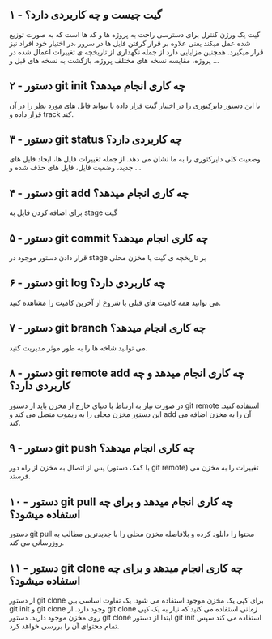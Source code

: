 ## ۱ - گیت چیست و چه کاربردی دارد؟
گیت یک ورژن کنترل برای دسترسی راحت به پروژه ها و کد ها است که به صورت توزیع شده عمل میکند یعنی علاوه بر قرار گرفتن فایل ها در سرور ،در اختیار خود افراد نیز قرار میگیرد. همچنین مزایایی دارد از جمله نگهداری از تاریخچه ی تغییرات اعمال شده در پروژه، مقایسه نسخه های مختلف پروژه، بازگشت به نسخه های قبل و ...
## ۲ - دستور git init چه کاری انجام میدهد؟
با این دستور دایرکتوری را در اختیار گیت قرار داده تا بتواند فایل های مورد نظر را در آن قرار داده و track کند.
## ۳ - دستور git status چه کاربردی دارد؟
وضعیت کلی دایرکتوری را به ما نشان می دهد. از جمله تغییرات فایل ها، ایجاد فایل های جدید، وضعیت فایل، فایل های حذف شده و ...
## ۴ - دستور git add چه کاری انجام میدهد؟
برای اضافه کردن فایل به stage گیت
## ۵ - دستور git commit چه کاری انجام میدهد؟
قرار دادن دستور موجود در stage بر تاریخچه ی گیت یا مخزن محلی
## ۶ - دستور git log چه کاربردی دارد؟
می توانید همه کامیت های قبلی با شروع از آخرین کامیت را مشاهده کنید.
## ۷ - دستور git branch چه کاری انجام میدهد؟
می توانید شاخه ها را به طور موثر مدیریت کنید.
## ۸ - دستور git remote add چه کاری انجام میدهد و چه کاربردی دارد؟
در صورت نیاز به ارتباط با دنیای خارج از مخزن باید از دستور git remote استفاده کنید. این دستور مخزن محلی را به ریموت متصل می کند و add آن را به مخزن اضافه می کند.
## ۹ - دستور git push چه کاری انجام میدهد؟
پس از اتصال به مخزن از راه دور (با کمک دستور git remote)  تغییرات را به مخزن می فرستد.
## ۱۰ - دستور git pull چه کاری انجام میدهد و برای چه استفاده میشود؟
 دستور git pull محتوا را دانلود کرده و بلافاصله مخزن محلی را با جدیدترین مطالب به روزرسانی می کند.
## ۱۱ - دستور git clone چه کاری انجام میدهد و برای چه استفاده میشود؟
از دستور git clone برای کپی یک مخزن موجود استفاده می شود. یک تفاوت اساسی بین git init و git clone وجود دارد.
از git clone زمانی استفاده می کنید که نیاز به یک کپی روی مخزن موجود دارید. دستور git clone ابتدا از دستور git init استفاده می کند سپس تمام محتوای آن را بررسی خواهد کرد.
